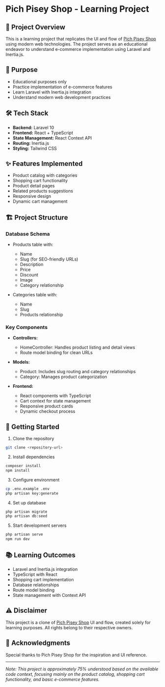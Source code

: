 


          
# Pich Pisey Shop - Learning Project

## 📝 Project Overview
This is a learning project that replicates the UI and flow of [Pich Pisey Shop](https://pichpisey.shop/) using modern web technologies. The project serves as an educational endeavor to understand e-commerce implementation using Laravel and Inertia.js.

## 🎯 Purpose
- Educational purposes only
- Practice implementation of e-commerce features
- Learn Laravel with Inertia.js integration
- Understand modern web development practices

## 🛠 Tech Stack
- **Backend:** Laravel 10
- **Frontend:** React + TypeScript
- **State Management:** React Context API
- **Routing:** Inertia.js
- **Styling:** Tailwind CSS

## ✨ Features Implemented
- Product catalog with categories
- Shopping cart functionality
- Product detail pages
- Related products suggestions
- Responsive design
- Dynamic cart management

## 🏗 Project Structure

### Database Schema
- Products table with:
  - Name
  - Slug (for SEO-friendly URLs)
  - Description
  - Price
  - Discount
  - Image
  - Category relationship

- Categories table with:
  - Name
  - Slug
  - Products relationship

### Key Components
- **Controllers:**
  - HomeController: Handles product listing and detail views
  - Route model binding for clean URLs

- **Models:**
  - Product: Includes slug routing and category relationships
  - Category: Manages product categorization

- **Frontend:**
  - React components with TypeScript
  - Cart context for state management
  - Responsive product cards
  - Dynamic checkout process

## 🚀 Getting Started

1. Clone the repository
```bash
git clone <repository-url>
```

2. Install dependencies
```bash
composer install
npm install
```

3. Configure environment
```bash
cp .env.example .env
php artisan key:generate
```

4. Set up database
```bash
php artisan migrate
php artisan db:seed
```

5. Start development servers
```bash
php artisan serve
npm run dev
```

## 📚 Learning Outcomes
- Laravel and Inertia.js integration
- TypeScript with React
- Shopping cart implementation
- Database relationships
- Route model binding
- State management with Context API

## ⚠️ Disclaimer
This project is a clone of [Pich Pisey Shop](https://pichpisey.shop/) UI and flow, created solely for learning purposes. All rights belong to their respective owners.

## 🤝 Acknowledgments
Special thanks to Pich Pisey Shop for the inspiration and UI reference.

---

*Note: This project is approximately 75% understood based on the available code context, focusing mainly on the product catalog, shopping cart functionality, and basic e-commerce features.*

        